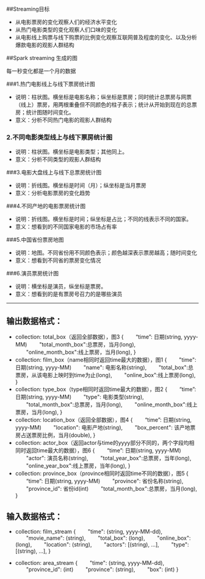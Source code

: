 ##Streaming目标

* 从电影票房的变化观察人们的经济水平变化
* 从热门电影类型的变化观察人们口味的变化
* 从电影线上购票与线下购票的比例变化观察互联网普及程度的变化、以及分析爆款电影的观影人群结构



##Spark streaming 生成的图

  每一秒变化都是一个月的数据

###1.热门电影线上与线下票房统计图

* 说明：柱状图。横坐标是电影名称；纵坐标是票房；同时统计总票房与网票（线上）票房，用两根重叠但不同颜色的柱子表示；统计从开始到现在的总票房；统计图随时间变化。
* 意义：分析不同热门电影的观影人群结构

### 2.不同电影类型线上与线下票房统计图

* 说明：柱状图。横坐标是电影类型；其他同上。
* 意义：分析不同类型的观影人群结构

###3.电影大盘线上与线下总票房统计图

* 说明：折线图。横坐标是时间（月）；纵坐标是当月票房
* 意义：分析电影票房的变化趋势

###4.不同产地的电影票房统计图

* 说明：折线图。横坐标是时间；纵坐标是占比；不同的线表示不同的国家。
* 意义：想看到的不同国家电影的市场占有率

###5.中国省份票房地图

* 说明：地图。不同省份用不同颜色表示；颜色越深表示票房越高；随时间变化
* 意义：想看到不同省的票房变化情况

###6.演员票房统计图

* 说明：横坐标是演员，纵坐标是票房。
* 意义：想看到的是有票房号召力的是哪些演员

---

## 输出数据格式：

* collection: total_box（返回全部数据），图3
{
&emsp;&emsp;“time”: 日期(string,  yyyy-MM)
&emsp;&emsp;"total_month_box":总票房，当月(long),
&emsp;&emsp;"online_month_box":线上票房，当月(long),
}
* collection: film_box（name相同时返回time最大的数据），图1
{
&emsp;&emsp;"time": 日期(string, yyyy-MM)
&emsp;&emsp;"name": 电影名称(string),
&emsp;&emsp;"total_box":总票房，从该电影上映时到time为止(long),
&emsp;&emsp;"online_box":线上票房(long),
}
* collection: type_box（type相同时返回time最大的数据），图2
{
&emsp;&emsp;“time”: 日期(string,  yyyy-MM)
&emsp;&emsp;"type": 电影类型(string),
&emsp;&emsp;"total_month_box":总票房，当月(long),
&emsp;&emsp;"online_month_box":线上票房，当月(long),
}
* collection: location_box（返回全部数据），图4
{
&emsp;&emsp;“time”: 日期(string,  yyyy-MM)
&emsp;&emsp;"location": 电影产地(string),
&emsp;&emsp;"box_percent": 该产地票房占送票房比例，当月(double),
}
* collection: actor_box（返回actor与time的yyyy部分不同的，两个字段均相同时返回time最大的数据），图6
{
&emsp;&emsp;“time”: 日期(string,  yyyy-MM)
&emsp;&emsp;"actor": 演员名称(string),
&emsp;&emsp;"total_year_box":总票房，当年(long),
&emsp;&emsp;"online_year_box":线上票房，当年(long),
}
* collection: province_box（province相同时返回time不同的数据），图5
{
&emsp;&emsp;“time”: 日期(string,  yyyy-MM)
&emsp;&emsp;"province": 省份名称(string),
&emsp;&emsp;"province_id": 省份id(int)
&emsp;&emsp;"total_month_box":总票房，当月(long),
}

## 输入数据格式：

* collection: film_stream
{
&emsp;&emsp;"time": (string, yyyy-MM-dd),
&emsp;&emsp;"movie_name": (string),
&emsp;&emsp;"total_box": (long),
&emsp;&emsp;"online_box": (long),
&emsp;&emsp;"location": (string),
&emsp;&emsp;"actors": [(string), ...],
&emsp;&emsp;"type": [(string), ...],
}

* collection: area_stream
{
&emsp;&emsp;"time": (string, yyyy-MM-dd),
&emsp;&emsp;"province_id": (int)
&emsp;&emsp;"province": (string),
&emsp;&emsp;"box": (int)
}



